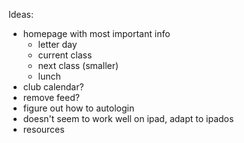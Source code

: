 Ideas:

- homepage with most important info
  - letter day
  - current class
  - next class (smaller)
  - lunch
- club calendar?
- remove feed?
- figure out how to autologin
- doesn't seem to work well on ipad, adapt to ipados
- resources

